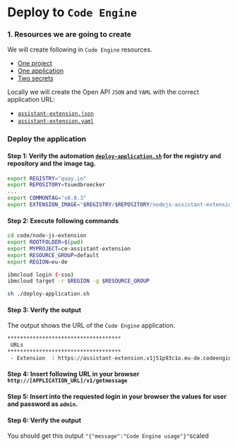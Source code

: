 # Deploy to `Code Engine`

### 1. Resources we are going to create

We will create following in `Code Engine` resources.

  * [One project](https://cloud.ibm.com/docs/codeengine?topic=codeengine-manage-project)
  * [One application](https://cloud.ibm.com/docs/codeengine?topic=codeengine-application-workloads)
  * [Two secrets](https://cloud.ibm.com/docs/codeengine?topic=codeengine-configmap-secret)

Locally we will create the Open API `JSON` and `YAML` with the correct application URL:

  * [`assistant-extension.json`](https://github.com/thomassuedbroecker/extension-apis/blob/main/code/node-js-extension/assistant-extension.json-template)
  * [`assistant-extension.yaml`](https://github.com/thomassuedbroecker/extension-apis/blob/main/code/node-js-extension/assistant-extension.yaml-template)

### Deploy the application

#### Step 1: Verify the automation [`deploy-application.sh`](https://github.com/thomassuedbroecker/extension-apis/blob/main/code/node-js-extension/deploy-application.sh) for the registry and repository and the image tag.

```sh
export REGISTRY="quay.io"
export REPOSITORY=tsuedbroecker
...
export COMMONTAG="v0.0.3"
export EXTENSION_IMAGE="$REGISTRY/$REPOSITORY/nodejs-assistant-extension:$COMMONTAG"
```

#### Step 2: Execute following commands

```sh
cd code/node-js-extension
export ROOTFOLDER=$(pwd)
export MYPROJECT=ce-assistant-extension
export RESOURCE_GROUP=default
export REGION=eu-de

ibmcloud login (-sso)
ibmcloud target -r $REGION -g $RESOURCE_GROUP

sh ./deploy-application.sh
```

#### Step 3: Verify the output

The output shows the URL of the `Code Engine` application.

```sh
************************************
 URLs
************************************
 - Extension  : https://assistant-extension.v1j51p93c1o.eu-de.codeengine.appdomain.cloud
```

#### Step 4: Insert following URL in your browser `http://[APPLICATION_URL]/v1/getmessage`

#### Step 5: Insert into the requested login in your browser the values for user and password as `admin`.

#### Step 6: Verify the output

You should get this output `"{"message":"Code Engine usage"}"`scaled
